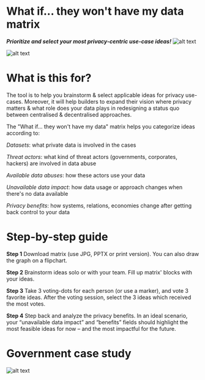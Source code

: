 # What if... they won't have my data matrix
_**Prioritize and select your most privacy-centric use-case ideas!**_
![alt text](https://github.com/Msiusko/web3privacy/blob/main/theywonthave/img/Logo%20WI.png?raw=true)

![alt text](https://github.com/Msiusko/web3privacy/blob/main/theywonthave/img/What%20if...%20they%20won't%20have%20my%20data%20matrix.png?raw=true)

# **What is this for?**

The tool is to help you brainstorm & select applicable ideas for privacy use-cases. Moreover, it will help builders to expand their vision where privacy matters & what role does your data plays in redesigning a status quo between centralised & decentralised approaches. 

The "What if... they won't have my data" matrix helps you categorize ideas according to:

_Datasets_: what private data is involved in the cases 

_Threat actors_: what kind of threat actors (governments, corporates, hackers) are involved in data abuse

_Available data abuses_: how these actors use your data

_Unavailable data impact_: how data usage or approach changes when there's no data available

_Privacy benefits_: how systems, relations, economies change after getting back control to your data

# **Step-by-step guide**

**Step 1**
Download matrix (use JPG, PPTX or print version). You can also draw the graph on a flipchart.

**Step 2**
Brainstorm ideas solo or with your team. Fill up matrix' blocks with your ideas. 

**Step 3**
Take 3 voting-dots for each person (or use a marker), and vote 3 favorite ideas. After the voting session, select the 3 ideas which received the most votes.

**Step 4**
Step back and analyze the privacy benefits. In an ideal scenario, your “unavailable data impact” and “benefits” fields should highlight the most feasible ideas for now – and the most impactful for the future.

# Government case study

![alt text](https://github.com/Msiusko/web3privacy/blob/main/theywonthave/img/What%20if...%20they%20won't%20have%20my%20data%20(government%20case).png?raw=true)
